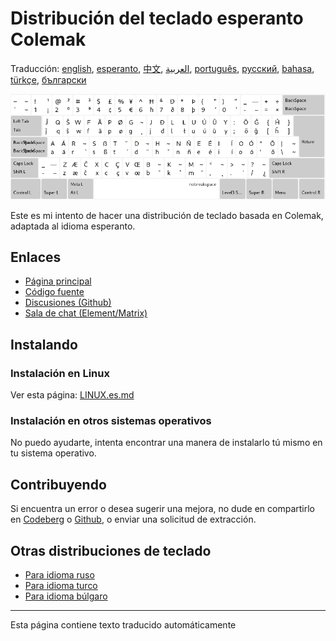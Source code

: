 # Distribución del teclado esperanto Colemak

Traducción: [english](README.md), [esperanto](README.eo.md), [中文](README.zh-CN.md), [العربية](README.ar.md), [português](README.pt.md), [русский](README.ru.md), [bahasa](README.id.md), [türkçe](README.tr.md), [български](README.bg.md)

![Vista previa del esperanto Colemak](./media/preview.png)

Este es mi intento de hacer una distribución de teclado basada en Colemak, adaptada al idioma esperanto.

## Enlaces

* [Página principal](https://salif.github.io/colemak-eo/)
* [Código fuente](https://codeberg.org/salif/colemak-eo)
* [Discusiones (Github)](https://github.com/salif/colemak-eo/discussions)
* [Sala de chat (Element/Matrix)](https://matrix.to/#/#salif-colemak:mozilla.org)

## Instalando

### Instalación en Linux

Ver esta página: [LINUX.es.md](./LINUX.es.md)

### Instalación en otros sistemas operativos

No puedo ayudarte, intenta encontrar una manera de instalarlo tú mismo en tu sistema operativo.

## Contribuyendo

Si encuentra un error o desea sugerir una mejora, no dude en compartirlo en [Codeberg] o [Github], o enviar una solicitud de extracción.

[Github]: https://github.com/salif/colemak-eo/discussions
[Codeberg]: https://codeberg.org/salif/colemak-eo/issues

## Otras distribuciones de teclado

* [Para idioma ruso](https://salif.github.io/colemak-ru/)
* [Para idioma turco](https://salif.github.io/colemak-tr/)
* [Para idioma búlgaro](https://salif.github.io/colemak-bg/)

---

Esta página contiene texto traducido automáticamente
